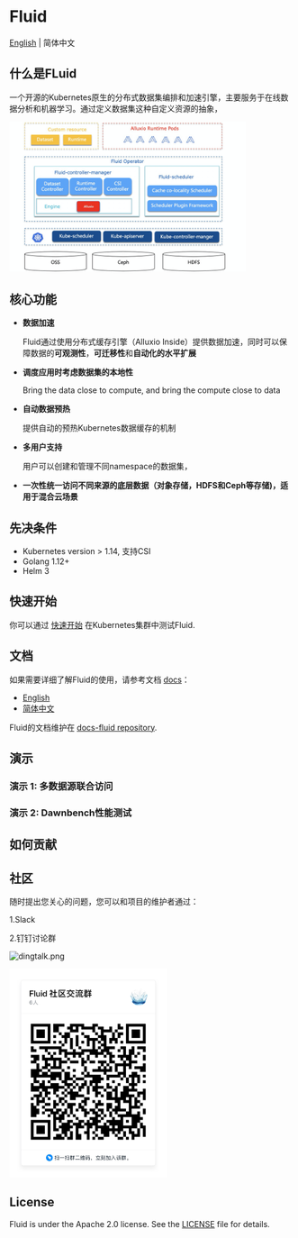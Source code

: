 # Fluid

[English](./README.md) | 简体中文

## 什么是FLuid

一个开源的Kubernetes原生的分布式数据集编排和加速引擎，主要服务于在线数据分析和机器学习。通过定义数据集这种自定义资源的抽象，

<div>
  <img src="static/architecture.png" width="420" title="architecture">
</div>

## 核心功能

- __数据加速__

	Fluid通过使用分布式缓存引擎（Alluxio Inside）提供数据加速，同时可以保障数据的**可观测性**，**可迁移性**和**自动化的水平扩展**

- __调度应用时考虑数据集的本地性__

  	Bring the data close to compute, and bring the compute close to data

- __自动数据预热__

  	提供自动的预热Kubernetes数据缓存的机制

- __多用户支持__

	用户可以创建和管理不同namespace的数据集，

- __一次性统一访问不同来源的底层数据（对象存储，HDFS和Ceph等存储)，适用于混合云场景__


## 先决条件

- Kubernetes version > 1.14, 支持CSI
- Golang 1.12+
- Helm 3

## 快速开始

你可以通过 [快速开始](docs/installation/installation_cn/README.md) 在Kubernetes集群中测试Fluid.

## 文档

如果需要详细了解Fluid的使用，请参考文档 [docs](https://github.com/fluid-cloudnative/docs-fluid)：

- [English](https://github.com/fluid-cloudnative/docs-fluid/blob/master/en/TOC.md)
- [简体中文](https://github.com/fluid-cloudnative/docs-fluid/blob/master/zh/TOC.md)

Fluid的文档维护在 [docs-fluid repository](https://github.com/fluid-cloudnative/docs-fluid). 

## 演示

### 演示 1: 多数据源联合访问

### 演示 2: Dawnbench性能测试

## 如何贡献

## 社区

随时提出您关心的问题，您可以和项目的维护者通过：

1.Slack

2.钉钉讨论群

![dingtalk.png](http://kubeflow.oss-cn-beijing.aliyuncs.com/Static/dingtalk.png)


<div>
  <img src="static/dingtalk.png" width="280" title="dingtalk">
</div>


## License

Fluid is under the Apache 2.0 license. See the [LICENSE](./LICENSE) file for details.